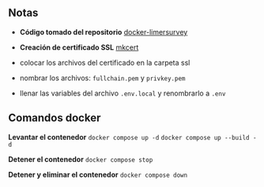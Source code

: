## Notas

-  **Código tomado del repositorio** [docker-limersurvey](https://github.com/martialblog/docker-limesurvey)

  -  **Creación de certificado SSL** [mkcert](https://github.com/FiloSottile/mkcert)

- colocar los archivos del certificado en la carpeta ssl
- nombrar los archivos: `fullchain.pem` y `privkey.pem`
- llenar las variables del archivo `.env.local` y renombrarlo a `.env`

 ## Comandos docker

**Levantar el contenedor**
`docker compose up -d`
`docker compose up --build -d`

**Detener el contenedor**
`docker compose stop`

  **Detener y eliminar el contenedor**
`docker compose down`